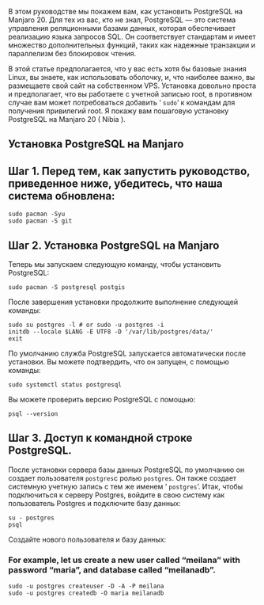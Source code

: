 В этом руководстве мы покажем вам, как установить PostgreSQL на Manjaro 20. Для тех из вас, кто не знал, PostgreSQL — это система управления реляционными базами данных, которая обеспечивает реализацию языка запросов SQL. Он соответствует стандартам и имеет множество дополнительных функций, таких как надежные транзакции и параллелизм без блокировок чтения.

В этой статье предполагается, что у вас есть хотя бы базовые знания Linux, вы знаете, как использовать оболочку, и, что наиболее важно, вы размещаете свой сайт на собственном VPS. Установка довольно проста и предполагает, что вы работаете с учетной записью root, в противном случае вам может потребоваться добавить ‘ `sudo`‘ к командам для получения привилегий root. Я покажу вам пошаговую установку PostgreSQL на Manjaro 20 ( Nibia ).

## Установка PostgreSQL на Manjaro

## Шаг 1. Перед тем, как запустить руководство, приведенное ниже, убедитесь, что наша система обновлена:

```shell
sudo pacman -Syu
sudo pacman -S git
```
## Шаг 2. Установка PostgreSQL на Manjaro

Теперь мы запускаем следующую команду, чтобы установить PostgreSQL:

```shell
sudo pacman -S postgresql postgis
```

После завершения установки продолжите выполнение следующей команды:

```shell
sudo su postgres -l # or sudo -u postgres -i
initdb --locale $LANG -E UTF8 -D '/var/lib/postgres/data/'
exit
```

По умолчанию служба PostgreSQL запускается автоматически после установки. Вы можете подтвердить, что он запущен, с помощью команды:

```shell
sudo systemctl status postgresql
```

Вы можете проверить версию PostgreSQL с помощью:

```shell
psql --version
```

## Шаг 3. Доступ к командной строке PostgreSQL.

После установки сервера базы данных PostgreSQL по умолчанию он создает пользователя `postgres`с ролью `postgres`. Он также создает системную учетную запись с тем же именем ‘ `postgres`‘. Итак, чтобы подключиться к серверу Postgres, войдите в свою систему как пользователь Postgres и подключите базу данных:

```shell
su - postgres
psql
```

Создайте нового пользователя и базу данных:

### For example, let us create a new user called “meilana” with password “maria”, and database called “meilanadb”. ###
```shell
sudo -u postgres createuser -D -A -P meilana
sudo -u postgres createdb -O maria meilanadb
```